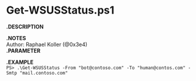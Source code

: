 # Get-WSUSStatus.ps1

**.DESCRIPTION**  
 
**.NOTES**  
Author: Raphael Koller (@0x3e4)  
**.PARAMETER**  
 
**.EXAMPLE**  
```PS> .\Get-WSUSStatus -From "bot@contoso.com" -To "human@contos.com" -Smtp "mail.contoso.com"```
